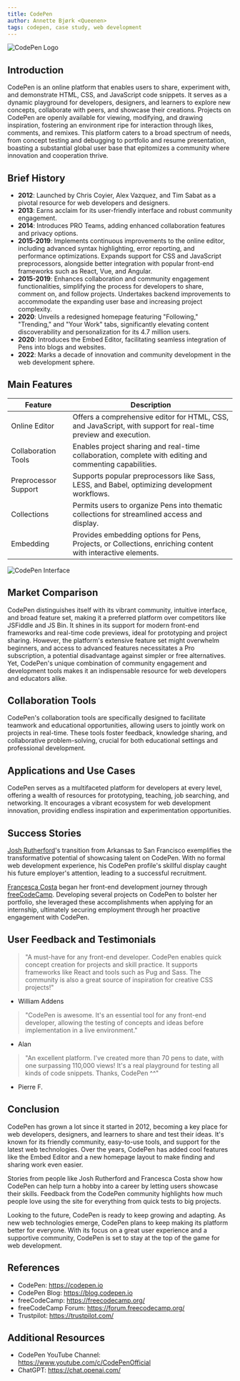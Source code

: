 ```yaml
---
title: CodePen
author: Annette Bjørk <Queenen>
tags: codepen, case study, web development
---
```



![CodePen Logo](https://i.ibb.co/bFVgb9C/codepen-wordmark-display-inside-white-10x.png)


## Introduction

CodePen is an online platform that enables users to share, experiment with, and demonstrate HTML, CSS, and JavaScript code snippets. It serves as a dynamic playground for developers, designers, and learners to explore new concepts, collaborate with peers, and showcase their creations. Projects on CodePen are openly available for viewing, modifying, and drawing inspiration, fostering an environment ripe for interaction through likes, comments, and remixes. This platform caters to a broad spectrum of needs, from concept testing and debugging to portfolio and resume presentation, boasting a substantial global user base that epitomizes a community where innovation and cooperation thrive.

## Brief History

- **2012**: Launched by Chris Coyier, Alex Vazquez, and Tim Sabat as a pivotal resource for web developers and designers.
- **2013**: Earns acclaim for its user-friendly interface and robust community engagement.
- **2014**: Introduces PRO Teams, adding enhanced collaboration features and privacy options.
- **2015-2019**: Implements continuous improvements to the online editor, including advanced syntax highlighting, error reporting, and performance optimizations. Expands support for CSS and JavaScript preprocessors, alongside better integration with popular front-end frameworks such as React, Vue, and Angular.
- **2015-2019**: Enhances collaboration and community engagement functionalities, simplifying the process for developers to share, comment on, and follow projects. Undertakes backend improvements to accommodate the expanding user base and increasing project complexity.
- **2020**: Unveils a redesigned homepage featuring "Following," "Trending," and "Your Work" tabs, significantly elevating content discoverability and personalization for its 4.7 million users.
- **2020**: Introduces the Embed Editor, facilitating seamless integration of Pens into blogs and websites.
- **2022**: Marks a decade of innovation and community development in the web development sphere.

## Main Features

| Feature              | Description                                                                                                    |
| -------------------- | -------------------------------------------------------------------------------------------------------------- |
| Online Editor        | Offers a comprehensive editor for HTML, CSS, and JavaScript, with support for real-time preview and execution. |
| Collaboration Tools  | Enables project sharing and real-time collaboration, complete with editing and commenting capabilities.        |
| Preprocessor Support | Supports popular preprocessors like Sass, LESS, and Babel, optimizing development workflows.                   |
| Collections          | Permits users to organize Pens into thematic collections for streamlined access and display.                   |
| Embedding            | Provides embedding options for Pens, Projects, or Collections, enriching content with interactive elements.    |

![CodePen Interface](https://assets.codepen.io/t-1/project-editor-with-search_1.png?width=1800&format=auto&quality=96)

## Market Comparison

CodePen distinguishes itself with its vibrant community, intuitive interface, and broad feature set, making it a preferred platform over competitors like JSFiddle and JS Bin. It shines in its support for modern front-end frameworks and real-time code previews, ideal for prototyping and project sharing. However, the platform's extensive feature set might overwhelm beginners, and access to advanced features necessitates a Pro subscription, a potential disadvantage against simpler or free alternatives. Yet, CodePen's unique combination of community engagement and development tools makes it an indispensable resource for web developers and educators alike.

## Collaboration Tools

CodePen's collaboration tools are specifically designed to facilitate teamwork and educational opportunities, allowing users to jointly work on projects in real-time. These tools foster feedback, knowledge sharing, and collaborative problem-solving, crucial for both educational settings and professional development.

## Applications and Use Cases

CodePen serves as a multifaceted platform for developers at every level, offering a wealth of resources for prototyping, teaching, job searching, and networking. It encourages a vibrant ecosystem for web development innovation, providing endless inspiration and experimentation opportunities.

## Success Stories

[Josh Rutherford](https://blog.codepen.io/2013/08/23/josh-rutherford-gets-a-job-on-codepen/)'s transition from Arkansas to San Francisco exemplifies the transformative potential of showcasing talent on CodePen. With no formal web development experience, his CodePen profile's skillful display caught his future employer's attention, leading to a successful recruitment.

[Francesca Costa](https://forum.freecodecamp.org/t/joined-in-april-got-a-job-as-a-junior-front-end-developer/147388) began her front-end development journey through [freeCodeCamp](https://www.freecodecamp.org/). Developing several projects on CodePen to bolster her portfolio, she leveraged these accomplishments when applying for an internship, ultimately securing employment through her proactive engagement with CodePen.

## User Feedback and Testimonials

> "A must-have for any front-end developer. CodePen enables quick concept creation for projects and skill practice. It supports frameworks like React and tools such as Pug and Sass. The community is also a great source of inspiration for creative CSS projects!" 
> 
- William Addens

> "CodePen is awesome. It's an essential tool for any front-end developer, allowing the testing of concepts and ideas before implementation in a live environment."
> 
 - Alan

> "An excellent platform. I've created more than 70 pens to date, with one surpassing 110,000 views! It's a real playground for testing all kinds of code snippets. Thanks, CodePen ^^" 
> 
- Pierre F.

## Conclusion

CodePen has grown a lot since it started in 2012, becoming a key place for web developers, designers, and learners to share and test their ideas. It's known for its friendly community, easy-to-use tools, and support for the latest web technologies. Over the years, CodePen has added cool features like the Embed Editor and a new homepage layout to make finding and sharing work even easier.

Stories from people like Josh Rutherford and Francesca Costa show how CodePen can help turn a hobby into a career by letting users showcase their skills. Feedback from the CodePen community highlights how much people love using the site for everything from quick tests to big projects.

Looking to the future, CodePen is ready to keep growing and adapting. As new web technologies emerge, CodePen plans to keep making its platform better for everyone. With its focus on a great user experience and a supportive community, CodePen is set to stay at the top of the game for web development.

## References

- CodePen: <https://codepen.io>
- CodePen Blog: <https://blog.codepen.io>
- freeCodeCamp: <https://freecodecamp.org/>
- freeCodeCamp Forum: <https://forum.freecodecamp.org/>
- Trustpilot: <https://trustpilot.com/>

## Additional Resources

- CodePen YouTube Channel: <https://www.youtube.com/c/CodePenOfficial>
- ChatGPT: <https://chat.openai.com/>
